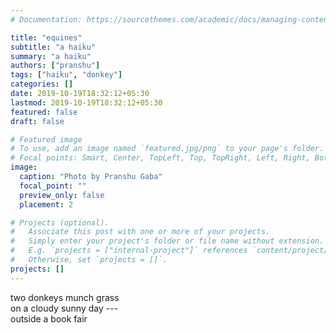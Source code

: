 ```yaml
---
# Documentation: https://sourcethemes.com/academic/docs/managing-content/

title: "equines"
subtitle: "a haiku"
summary: "a haiku"
authors: ["pranshu"]
tags: ["haiku", "donkey"]
categories: []
date: 2019-10-19T18:32:12+05:30
lastmod: 2019-10-19T18:32:12+05:30
featured: false
draft: false

# Featured image
# To use, add an image named `featured.jpg/png` to your page's folder.
# Focal points: Smart, Center, TopLeft, Top, TopRight, Left, Right, BottomLeft, Bottom, BottomRight.
image:
  caption: "Photo by Pranshu Gaba"
  focal_point: ""
  preview_only: false
  placement: 2

# Projects (optional).
#   Associate this post with one or more of your projects.
#   Simply enter your project's folder or file name without extension.
#   E.g. `projects = ["internal-project"]` references `content/project/deep-learning/index.md`.
#   Otherwise, set `projects = []`.
projects: []
---
```


two donkeys munch grass  
on a cloudy sunny day ---  
outside a book fair
